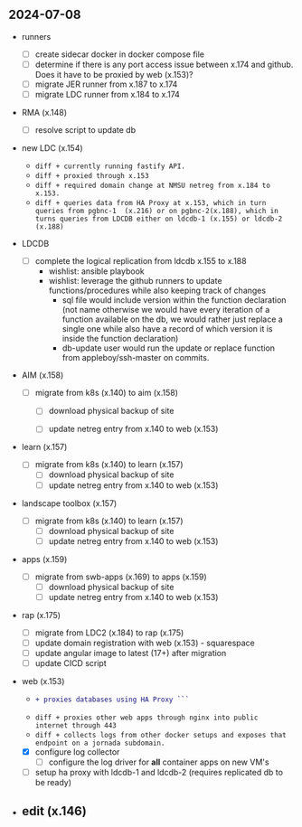## 2024-07-08
- runners
  - [ ] create sidecar docker in docker compose file
  - [ ] determine if there is any port access issue between x.174 and github. Does it have to be proxied by web (x.153)?
  - [ ] migrate JER runner from x.187 to x.174
  - [ ] migrate LDC runner from x.184 to x.174 

- RMA (x.148)
  - [ ] resolve script to update db 

- new LDC (x.154)
  - ```diff + currently running fastify API.```
  - ```diff + proxied through x.153 ```
  - ```diff + required domain change at NMSU netreg from x.184 to x.153.```
  - ```diff + queries data from HA Proxy at x.153, which in turn queries from pgbnc-1  (x.216) or on pgbnc-2(x.188), which in turns queries from LDCDB either on ldcdb-1 (x.155) or ldcdb-2 (x.188) ```

- LDCDB
  - [ ] complete the logical replication from ldcdb x.155 to x.188
    - wishlist: ansible playbook 
    - wishlist: leverage the github runners to update functions/procedures while also keeping track of changes
      - sql file would include version within the function declaration (not name otherwise we would have every iteration of a function available on the db, we would rather just replace a single one while also have a record of which version it is inside the function declaration)
      - db-update user would run the update or replace function from appleboy/ssh-master on commits.

- AIM (x.158)
  - [ ] migrate from k8s (x.140) to aim (x.158)
    - [ ] download physical backup of site
    - [ ] update netreg entry from x.140 to web (x.153)
  

- learn (x.157)
  - [ ] migrate from k8s (x.140) to learn (x.157)
    - [ ] download physical backup of site
    - [ ] update netreg entry from x.140 to web (x.153)

- landscape toolbox (x.157)
  - [ ] migrate from k8s (x.140) to learn (x.157)
    - [ ] download physical backup of site
    - [ ] update netreg entry from x.140 to web (x.153)

- apps (x.159)
  - [ ] migrate from swb-apps (x.169) to apps (x.159)
    - [ ] download physical backup of site
    - [ ] update netreg entry from x.140 to web (x.153)

- rap (x.175) 
  - [ ] migrate from LDC2 (x.184) to rap (x.175)
  - [ ] update domain registration with web (x.153) - squarespace
  - [ ] update angular image to latest (17+) after migration
  - [ ] update CICD script

- web (x.153)
  - ```diff 
    + proxies databases using HA Proxy ```
  - `diff + proxies other web apps through nginx into public internet through 443`
  - ```diff + collects logs from other docker setups and exposes that endpoint on a jornada subdomain. ```
  - [x] configure log collector 
    - [ ] configure the log driver for **all** container apps on new VM's 
  - [ ] setup ha proxy with ldcdb-1 and ldcdb-2 (requires replicated db to be ready)

- edit (x.146)
  - 



